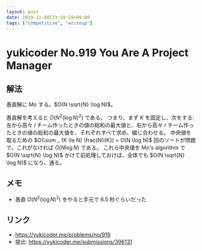 ```yaml
---
layout: post
date: 2019-11-08T23:59:59+09:00
tags: ["competitive", "writeup"]
---
```


# yukicoder No.919 You Are A Project Manager

## 解法

愚直解に Mo する。$O(N \sqrt{N} \log N)$。

愚直解を考えると $O(N^2 (\log N)^2)$ である。
つまり、まず $K$ を固定し、次をする: 左から高々 $l$ チーム作ったときの値の総和の最大値と、右から高々 $r$ チーム作ったときの値の総和の最大値を、それぞれすべて求め、綴じ合わせる。
中央値を取るための $O(\sum _ {K \le N} \frac{N}{K}) = O(N \log N)$ 回のソートが問題で、これがなければ $O(N \log N)$ である。
これら中央値を Mo's algorithm で $O(N \sqrt{N} \log N)$ かけて前処理しておけば、全体でも $O(N \sqrt{N} \log N)$ になり、通る。

## メモ

-   愚直 $O(N^2 (\log N)^2)$ をやると手元で $6.5$ 秒ぐらいだった

## リンク

-   <https://yukicoder.me/problems/no/919>
-   提出: <https://yukicoder.me/submissions/396131>

